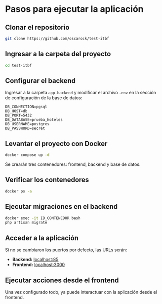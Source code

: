 # Pasos para ejecutar la aplicación

## Clonar el repositorio
```sh
git clone https://github.com/oscarock/test-itbf
```

## Ingresar a la carpeta del proyecto
```sh
cd test-itbf
```

## Configurar el backend
Ingresar a la carpeta `app-backend` y modificar el archivo `.env` en la sección de configuración de la base de datos:

```env
DB_CONNECTION=pgsql
DB_HOST=db
DB_PORT=5432
DB_DATABASE=prueba_hoteles
DB_USERNAME=postgres
DB_PASSWORD=secret
```

## Levantar el proyecto con Docker
```sh
docker compose up -d
```

Se crearán tres contenedores: frontend, backend y base de datos.

## Verificar los contenedores
```sh
docker ps -a
```

## Ejecutar migraciones en el backend
```sh
docker exec -it ID_CONTENEDOR bash
php artisan migrate
```

## Acceder a la aplicación
Si no se cambiaron los puertos por defecto, las URLs serán:

- **Backend:** [localhost:85](http://localhost:85/)
- **Frontend:** [localhost:3000](http://localhost:3000/)

## Ejecutar acciones desde el frontend
Una vez configurado todo, ya puede interactuar con la aplicación desde el frontend.

